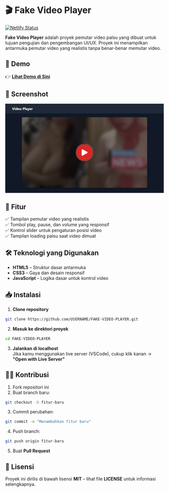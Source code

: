 # 🎬 Fake Video Player  

[![Netlify Status](https://api.netlify.com/api/v1/badges/YOUR-NETLIFY-BADGE-ID/deploy-status)](https://d00dstream.netlify.app/)

**Fake Video Player** adalah proyek pemutar video palsu yang dibuat untuk tujuan pengujian dan pengembangan UI/UX. Proyek ini menampilkan antarmuka pemutar video yang realistis tanpa benar-benar memutar video.

## 🚀 Demo  
👉 **[Lihat Demo di Sini](https://d00dstream.netlify.app/)**  

## 📸 Screenshot  
![Screenshot](./screenshot.png)  

## 🎯 Fitur  
✅ Tampilan pemutar video yang realistis  
✅ Tombol play, pause, dan volume yang responsif  
✅ Kontrol slider untuk pengaturan posisi video  
✅ Tampilan loading palsu saat video dimuat  

## 🛠️ Teknologi yang Digunakan  
- **HTML5** – Struktur dasar antarmuka  
- **CSS3** – Gaya dan desain responsif  
- **JavaScript** – Logika dasar untuk kontrol video  

## 📥 Instalasi  
1. **Clone repository**  
```bash
git clone https://github.com/USERNAME/FAKE-VIDEO-PLAYER.git
```

2. **Masuk ke direktori proyek**  
```bash
cd FAKE-VIDEO-PLAYER
```

3. **Jalankan di localhost**  
Jika kamu menggunakan live server (VSCode), cukup klik kanan → **"Open with Live Server"**  

## 👨‍💻 Kontribusi  
1. Fork repositori ini  
2. Buat branch baru:  
```bash
git checkout -b fitur-baru
```
3. Commit perubahan:  
```bash
git commit -m "Menambahkan fitur baru"
```
4. Push branch:  
```bash
git push origin fitur-baru
```
5. Buat **Pull Request**  

## 📝 Lisensi  
Proyek ini dirilis di bawah lisensi **MIT** – lihat file **LICENSE** untuk informasi selengkapnya.  
